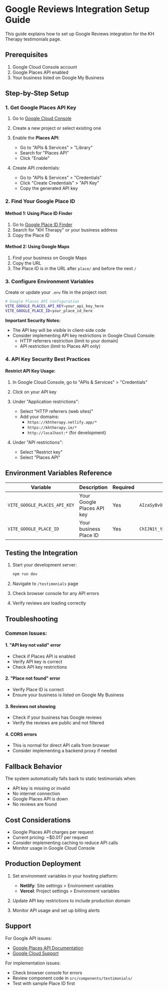 # Google Reviews Integration Setup Guide

This guide explains how to set up Google Reviews integration for the KH Therapy testimonials page.

## Prerequisites

1. Google Cloud Console account
2. Google Places API enabled
3. Your business listed on Google My Business

## Step-by-Step Setup

### 1. Get Google Places API Key

1. Go to [Google Cloud Console](https://console.cloud.google.com/)
2. Create a new project or select existing one
3. Enable the **Places API**:
   - Go to "APIs & Services" > "Library"
   - Search for "Places API"
   - Click "Enable"

4. Create API credentials:
   - Go to "APIs & Services" > "Credentials"
   - Click "Create Credentials" > "API Key"
   - Copy the generated API key

### 2. Find Your Google Place ID

#### Method 1: Using Place ID Finder
1. Go to [Google Place ID Finder](https://developers.google.com/maps/documentation/places/web-service/place-id)
2. Search for "KH Therapy" or your business address
3. Copy the Place ID

#### Method 2: Using Google Maps
1. Find your business on Google Maps
2. Copy the URL
3. The Place ID is in the URL after `place/` and before the next `/`

### 3. Configure Environment Variables

Create or update your `.env` file in the project root:

```bash
# Google Places API Configuration
VITE_GOOGLE_PLACES_API_KEY=your_api_key_here
VITE_GOOGLE_PLACE_ID=your_place_id_here
```

**Important Security Notes:**
- The API key will be visible in client-side code
- Consider implementing API key restrictions in Google Cloud Console:
  - HTTP referrers restriction (limit to your domain)
  - API restriction (limit to Places API only)

### 4. API Key Security Best Practices

#### Restrict API Key Usage:
1. In Google Cloud Console, go to "APIs & Services" > "Credentials"
2. Click on your API key
3. Under "Application restrictions":
   - Select "HTTP referrers (web sites)"
   - Add your domains:
     - `https://khtherapy.netlify.app/*`
     - `https://khtherapy.ie/*`
     - `http://localhost:*` (for development)

4. Under "API restrictions":
   - Select "Restrict key"
   - Select "Places API"

## Environment Variables Reference

| Variable | Description | Required | Example |
|----------|-------------|----------|---------|
| `VITE_GOOGLE_PLACES_API_KEY` | Your Google Places API key | Yes | `AIzaSyBvOkBo...` |
| `VITE_GOOGLE_PLACE_ID` | Your business Place ID | Yes | `ChIJN1t_tDeuEmsRUsoyG83frY4` |

## Testing the Integration

1. Start your development server:
   ```bash
   npm run dev
   ```

2. Navigate to `/testimonials` page
3. Check browser console for any API errors
4. Verify reviews are loading correctly

## Troubleshooting

### Common Issues:

#### 1. "API key not valid" error
- Check if Places API is enabled
- Verify API key is correct
- Check API key restrictions

#### 2. "Place not found" error
- Verify Place ID is correct
- Ensure your business is listed on Google My Business

#### 3. Reviews not showing
- Check if your business has Google reviews
- Verify the reviews are public and not filtered

#### 4. CORS errors
- This is normal for direct API calls from browser
- Consider implementing a backend proxy if needed

## Fallback Behavior

The system automatically falls back to static testimonials when:
- API key is missing or invalid
- No internet connection
- Google Places API is down
- No reviews are found

## Cost Considerations

- Google Places API charges per request
- Current pricing: ~$0.017 per request
- Consider implementing caching to reduce API calls
- Monitor usage in Google Cloud Console

## Production Deployment

1. Set environment variables in your hosting platform:
   - **Netlify**: Site settings > Environment variables
   - **Vercel**: Project settings > Environment variables

2. Update API key restrictions to include production domain

3. Monitor API usage and set up billing alerts

## Support

For Google API issues:
- [Google Places API Documentation](https://developers.google.com/maps/documentation/places/web-service)
- [Google Cloud Support](https://cloud.google.com/support)

For implementation issues:
- Check browser console for errors
- Review component code in `src/components/testimonials/`
- Test with sample Place ID first